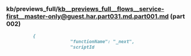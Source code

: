 ### kb/previews_full/kb__previews_full__flows__service-first__master-only@guest.har.part031.md.part001.md (part 002)

```md
          {
                        "functionName": "_next",
                        "scriptId
```

```
